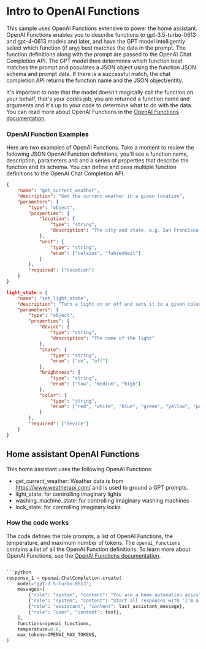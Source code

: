 # Intro to OpenAI Functions

This sample uses OpenAI Functions extensive to power the home assistant. OpenAI Functions enables you to describe functions to gpt-3.5-turbo-0613 and gpt-4-0613 models and later, and have the GPT model intelligently select which function (if any) best matches the data in the prompt. The function definitions along with the prompt are passed to the OpenAI Chat Completion API. The GPT model then determines which function best matches the prompt and populates a JSON object using the function JSON schema and prompt data. If there is a successful match, the chat completion API returns the function name and the JSON object/entity.

It's important to note that the model doesn't magically call the function on your behalf, that's your codes job, you are returned a function name and arguments and it's up to your code to determine what to do with the data. You can read more about OpenAI Functions in the [OpenAI Functions documentation](https://platform.openai.com/docs/guides/gpt/function-calling).

### OpenAI Function Examples

Here are two examples of OpenAI Functions. Take a moment to review the following JSON OpenAI Function definitions, you'll see a function name, description, parameters and and a series of properties that describe the function and its schema. You can define and pass multiple function definitions to the OpenAI Chat Completion API.

```json
{
    "name": "get_current_weather",
    "description": "Get the current weather in a given location",
    "parameters": {
        "type": "object",
        "properties": {
            "location": {
                "type": "string",
                "description": "The city and state, e.g. San Francisco, CA"
            },
            "unit": {
                "type": "string",
                "enum": ["celsius", "fahrenheit"]
            }
        },
        "required": ["location"]
    }
}
```

```json
light_state = {
    "name": "set_light_state",
    "description": "Turn a light on or off and sets it to a given color and brightness",
    "parameters": {
        "type": "object",
        "properties": {
            "device": {
                "type": "string",
                "description": "The name of the light"
            },
            "state": {
                "type": "string",
                "enum": ["on", "off"]
            },
            "brightness": {
                "type": "string",
                "enum": ["low", "medium", "high"]
            },
            "color": {
                "type": "string",
                "enum": ["red", "white", "blue", "green", "yellow", "purple", "orange", "pink", "cyan", "magenta", "lime", "indigo", "teal", "olive", "brown", "black", "grey", "silver", "gold", "bronze", "platinum", "rainbow"]
            }
        },
        "required": ["device"]
    }
}
```

## Home assistant OpenAI Functions

This home assistant uses the following OpenAI Functions:

- get_current_weather: Weather data is from https://www.weatherapi.com/ and is used to ground a GPT prompts.
- light_state: for controlling imaginary lights
- washing_machine_state: for controlling imaginary washing machines
- lock_state: for controlling imaginary locks

### How the code works

The code defines the role prompts, a list of OpenAI Functions, the temperature, and maximum number of tokens. The `openai_functions` contains a list of all the OpenAI Function definitions. To learn more about OpenAI Functions, see the [OpenAI Functions documentation](https://platform.openai.com/docs/guides/gpt/function-calling).

```python

```python
response_1 = openai.ChatCompletion.create(
    model="gpt-3.5-turbo-0613",
    messages=[
        {"role": "system", "content": "You are a home automation assistant and you can only help with home automation. Device types limited to those listed in functions. Ask for the device name. Device names have no spaces."},
        {"role": "system", "content": "Start all responses with 'I'm a home automation assistant'."},
        {"role": "assistant", "content": last_assistant_message},
        {"role": "user", "content": text},
    ],
    functions=openai_functions,
    temperature=0.0,
    max_tokens=OPENAI_MAX_TOKENS,
)
```